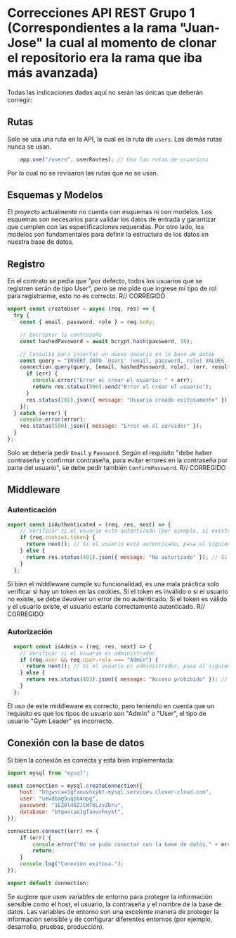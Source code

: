 # Correcciones API REST Grupo 1 (Correspondientes a la rama "Juan-Jose" la cual al momento de clonar el repositorio era la rama que iba más avanzada)

Todas las indicaciones dadas aquí no serán las únicas que deberán corregir:

## Rutas

Solo se usa una ruta en la API, la cual es la ruta de `users`. Las demás rutas nunca se usan.

````javascript
    app.use("/users", userRoutes); // Usa las rutas de usuarioss
````

Por lo cual no se revisaron las rutas que no se usan.

## Esquemas y Modelos

El proyecto actualmente no cuenta con esquemas ni con modelos. Los esquemas son necesarios para validar los datos de entrada y garantizar que cumplen con las especificaciones requeridas. Por otro lado, los modelos son fundamentales para definir la estructura de los datos en nuestra base de datos.

## Registro

En el contrato se pedía que "por defecto, todos los usuarios que se registren serán de tipo User", pero se me pide que ingrese mi tipo de rol para registrarme, esto no es correcto. R// CORREGIDO

````javascript
export const createUser = async (req, res) => {
  try {
    const { email, password, role } = req.body;

    // Encriptar la contraseña
    const hashedPassword = await bcrypt.hash(password, 10);

    // Consulta para insertar un nuevo usuario en la base de datos
    const query = "INSERT INTO `Users` (email, password, role) VALUES (?, ?, ?)";
    connection.query(query, [email, hashedPassword, role], (err, results) => {
      if (err) {
        console.error("Error al crear el usuario: " + err);
        return res.status(500).send("Error al crear el usuario");
      }
      res.status(201).json({ message: "Usuario creado exitosamente" });
    });
  } catch (error) {
    console.error(error);
    res.status(500).json({ message: "Error en el servidor" });
  }
};
````

Solo se debería pedir `Email` y `Password`. Según el requisito "debe haber contraseña y confirmar contraseña, para evitar errores en la contraseña por parte del usuario", se debe pedir también `ConfirmPassword`. R// CORREGIDO

## Middleware

### Autenticación

````javascript
export const isAuthenticated = (req, res, next) => {
    // Verificar si el usuario está autenticado (por ejemplo, si existe un token en las cookies)
    if (req.cookies.token) {
      return next(); // Si el usuario está autenticado, pasa al siguiente middleware
    } else {
      return res.status(401).json({ message: "No autorizado" }); // Si no está autenticado, devuelve un error de no autorizado
    }
  };
````

Si bien el middleware cumple su funcionalidad, es una mala práctica solo verificar si hay un token en las cookies. Si el token es inválido o si el usuario no existe, se debe devolver un error de no autenticado. Si el token es válido y el usuario existe, el usuario estaría correctamente autenticado. R// CORREGIDO

### Autorización

````javascript
  export const isAdmin = (req, res, next) => {
    // Verificar si el usuario es administrador
    if (req.user && req.user.role === "Admin") {
      return next(); // Si el usuario es administrador, pasa al siguiente middleware
    } else {
      return res.status(403).json({ message: "Acceso prohibido" }); // Si no es administrador, devuelve un error de acceso prohibido
    }
  };
````

El uso de este middleware es correcto, pero teniendo en cuenta que un requisito es que los tipos de usuario son "Admin" o "User", el tipo de usuario "Gym Leader" es incorrecto. 

## Conexión con la base de datos

Si bien la conexión es correcta y está bien implementada:

````javascript 
import mysql from "mysql";

const connection = mysql.createConnection({
    host: "btgwscae1gfaouvhxykt-mysql.services.clever-cloud.com",
    user: "umvdbag5uqsb4npg",
    password: "1EZ0l48ZJCWTbLzvZbru",
    database: "btgwscae1gfaouvhxykt",
});

connection.connect((err) => {
    if (err) {
        console.error("No se pudo conectar con la base de datos," + err);
        return;
    }
    console.log("Conexión exitosa.");
});

export default connection;
````

Se sugiere que usen variables de entorno para proteger la información sensible como el host, el usuario, la contraseña y el nombre de la base de datos. Las variables de entorno son una excelente manera de proteger la información sensible y de configurar diferentes entornos (por ejemplo, desarrollo, pruebas, producción).

